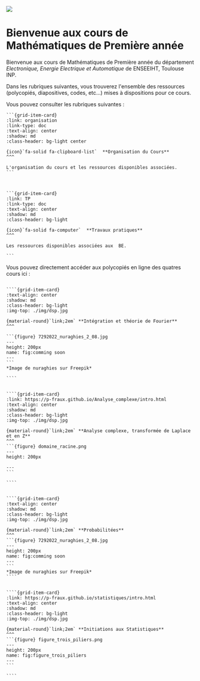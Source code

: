 ![](img/front_N7.jpg)

# Bienvenue aux cours de Mathématiques de Première année




Bienvenue aux cours de Mathématiques de Première année du département *Electronique, Energie Electrique et Automatique* de ENSEEIHT, Toulouse INP.


Dans les rubriques suivantes, vous trouverez  l'ensemble des ressources (polycopiés, diapositives, codes, etc...) mises à dispositions pour ce cours.

Vous pouvez consulter les rubriques suivantes :


````{grid} 3
```{grid-item-card} 
:link: organisation
:link-type: doc
:text-align: center 
:shadow: md 
:class-header: bg-light center

{icon}`fa-solid fa-clipboard-list`  **Organisation du Cours**
^^^

L'organisation du cours et les ressources disponibles associées.
```



```{grid-item-card} 
:link: TP
:link-type: doc
:text-align: center 
:shadow: md 
:class-header: bg-light

{icon}`fa-solid fa-computer`  **Travaux pratiques**
^^^

Les ressources disponibles associées aux  BE.

```

````

Vous pouvez directement accéder aux polycopiés en ligne des quatres cours ici :


`````{grid} 2

````{grid-item-card} 
:text-align: center 
:shadow: md 
:class-header: bg-light
:img-top: ./img/dsp.jpg

{material-round}`link;2em` **Intégration et théorie de Fourier**
^^^

```{figure} 7292022_nuraghies_2_08.jpg
---
height: 200px
name: fig:comming soon
---
```
*Image de nuraghies sur Freepik*

````


````{grid-item-card} 
:link: https://p-fraux.github.io/Analyse_complexe/intro.html
:text-align: center 
:shadow: md 
:class-header: bg-light
:img-top: ./img/dsp.jpg

{material-round}`link;2em` **Analyse complexe, transformée de Laplace et en Z**
^^^
```{figure} domaine_racine.png
---
height: 200px

---
```

````

`````



`````{grid} 2

````{grid-item-card} 
:text-align: center 
:shadow: md 
:class-header: bg-light
:img-top: ./img/dsp.jpg

{material-round}`link;2em` **Probabilitées**
^^^
```{figure} 7292022_nuraghies_2_08.jpg
---
height: 200px
name: fig:comming soon
---
```
*Image de nuraghies sur Freepik*
````


````{grid-item-card} 
:link: https://p-fraux.github.io/statistiques/intro.html
:text-align: center 
:shadow: md 
:class-header: bg-light
:img-top: ./img/dsp.jpg

{material-round}`link;2em` **Initiations aux Statistiques**
^^^
```{figure} figure_trois_piliers.png
---
height: 200px
name: fig:figure_trois_piliers
---
```

````

`````
